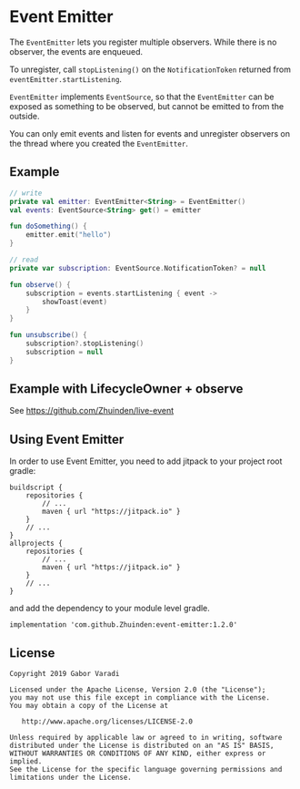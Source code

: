 # Event Emitter

The `EventEmitter` lets you register multiple observers. While there is no observer, the events are enqueued.

To unregister, call `stopListening()` on the `NotificationToken` returned from `eventEmitter.startListening`.

`EventEmitter` implements `EventSource`, so that the `EventEmitter` can be exposed as something to be observed, but cannot be emitted to from the outside.

You can only emit events and listen for events and unregister observers on the thread where you created the `EventEmitter`.

## Example

``` kotlin
// write
private val emitter: EventEmitter<String> = EventEmitter()
val events: EventSource<String> get() = emitter

fun doSomething() {
    emitter.emit("hello")
}

// read
private var subscription: EventSource.NotificationToken? = null

fun observe() {
    subscription = events.startListening { event ->
        showToast(event)
    }
}

fun unsubscribe() {
    subscription?.stopListening()
    subscription = null
}
```

## Example with LifecycleOwner + observe

See https://github.com/Zhuinden/live-event

## Using Event Emitter

In order to use Event Emitter, you need to add jitpack to your project root gradle:

    buildscript {
        repositories {
            // ...
            maven { url "https://jitpack.io" }
        }
        // ...
    }
    allprojects {
        repositories {
            // ...
            maven { url "https://jitpack.io" }
        }
        // ...
    }


and add the dependency to your module level gradle.

    implementation 'com.github.Zhuinden:event-emitter:1.2.0'

## License

    Copyright 2019 Gabor Varadi

    Licensed under the Apache License, Version 2.0 (the "License");
    you may not use this file except in compliance with the License.
    You may obtain a copy of the License at

       http://www.apache.org/licenses/LICENSE-2.0

    Unless required by applicable law or agreed to in writing, software
    distributed under the License is distributed on an "AS IS" BASIS,
    WITHOUT WARRANTIES OR CONDITIONS OF ANY KIND, either express or implied.
    See the License for the specific language governing permissions and
    limitations under the License.

